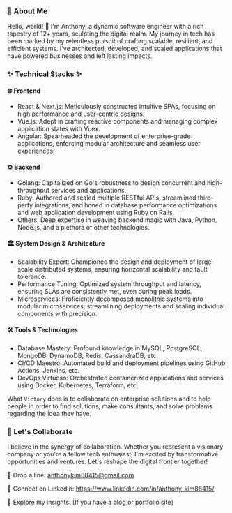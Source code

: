 ### 🚀 About Me
Hello, world! 👋 I'm Anthony, a dynamic software engineer with a rich tapestry of 12+ years, sculpting the digital realm. My journey in tech has been marked by my relentless pursuit of crafting scalable, resilient, and efficient systems. I've architected, developed, and scaled applications that have powered businesses and left lasting impacts.

### ✨ Technical Stacks ✨

#### 🌐 Frontend
* React & Next.js: Meticulously constructed intuitive SPAs, focusing on high performance and user-centric designs.
* Vue.js: Adept in crafting reactive components and managing complex application states with Vuex.
* Angular: Spearheaded the development of enterprise-grade applications, enforcing modular architecture and seamless user experiences.

#### ⚙️ Backend
* Golang: Capitalized on Go's robustness to design concurrent and high-throughput services and applications.
* Ruby: Authored and scaled multiple RESTful APIs, streamlined third-party integrations, and honed in database performance optimizations and web application development using Ruby on Rails.
* Others: Deep expertise in weaving backend magic with Java, Python, Node.js, and a plethora of other technologies.

#### 🏛 System Design & Architecture
* Scalability Expert: Championed the design and deployment of large-scale distributed systems, ensuring horizontal scalability and fault tolerance.
* Performance Tuning: Optimized system throughput and latency, ensuring SLAs are consistently met, even during peak loads.
* Microservices: Proficiently decomposed monolithic systems into modular microservices, streamlining deployments and scaling individual components with precision.

#### 🛠 Tools & Technologies
* Database Mastery: Profound knowledge in MySQL, PostgreSQL, MongoDB, DynamoDB, Redis, CassandraDB, etc.
* CI/CD Maestro: Automated build and deployment pipelines using GitHub Actions, Jenkins, etc.
* DevOps Virtuoso: Orchestrated containerized applications and services using Docker, Kubernetes, Terraform, etc.

What `Victory` does is to collaborate on enterprise solutions and to help people in order to find solutions, make consultants, and solve problems regarding the idea they have.

### 🤝 Let's Collaborate
I believe in the synergy of collaboration. Whether you represent a visionary company or you're a fellow tech enthusiast, I'm excited by transformative opportunities and ventures. Let's reshape the digital frontier together!

📧 Drop a line: anthonykim88415@gmail.com

💼 Connect on LinkedIn: https://www.linkedin.com/in/anthony-kim88415/

📝 Explore my insights: [If you have a blog or portfolio site]

